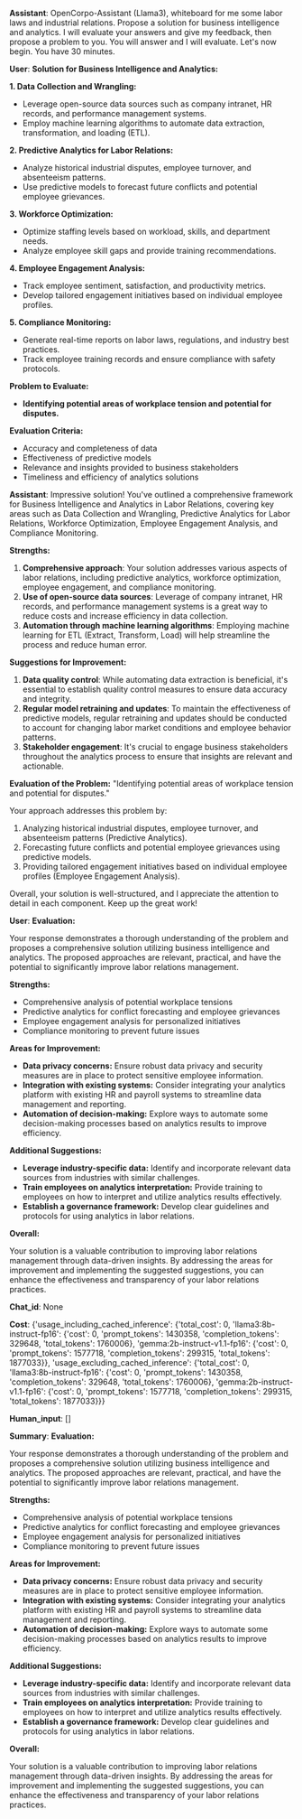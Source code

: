 **Assistant**: OpenCorpo-Assistant (Llama3), whiteboard for me some labor laws and industrial relations. Propose a solution for business intelligence and analytics. I will evaluate your answers and give my feedback, then propose a problem to you. You will answer and I will evaluate. Let's now begin. You have 30 minutes.

**User**: **Solution for Business Intelligence and Analytics:**

**1. Data Collection and Wrangling:**
- Leverage open-source data sources such as company intranet, HR records, and performance management systems.
- Employ machine learning algorithms to automate data extraction, transformation, and loading (ETL).

**2. Predictive Analytics for Labor Relations:**
- Analyze historical industrial disputes, employee turnover, and absenteeism patterns.
- Use predictive models to forecast future conflicts and potential employee grievances.

**3. Workforce Optimization:**
- Optimize staffing levels based on workload, skills, and department needs.
- Analyze employee skill gaps and provide training recommendations.

**4. Employee Engagement Analysis:**
- Track employee sentiment, satisfaction, and productivity metrics.
- Develop tailored engagement initiatives based on individual employee profiles.

**5. Compliance Monitoring:**
- Generate real-time reports on labor laws, regulations, and industry best practices.
- Track employee training records and ensure compliance with safety protocols.

**Problem to Evaluate:**

* **Identifying potential areas of workplace tension and potential for disputes.**

**Evaluation Criteria:**

- Accuracy and completeness of data
- Effectiveness of predictive models
- Relevance and insights provided to business stakeholders
- Timeliness and efficiency of analytics solutions

**Assistant**: Impressive solution! You've outlined a comprehensive framework for Business Intelligence and Analytics in Labor Relations, covering key areas such as Data Collection and Wrangling, Predictive Analytics for Labor Relations, Workforce Optimization, Employee Engagement Analysis, and Compliance Monitoring.

**Strengths:**

1. **Comprehensive approach**: Your solution addresses various aspects of labor relations, including predictive analytics, workforce optimization, employee engagement, and compliance monitoring.
2. **Use of open-source data sources**: Leverage of company intranet, HR records, and performance management systems is a great way to reduce costs and increase efficiency in data collection.
3. **Automation through machine learning algorithms**: Employing machine learning for ETL (Extract, Transform, Load) will help streamline the process and reduce human error.

**Suggestions for Improvement:**

1. **Data quality control**: While automating data extraction is beneficial, it's essential to establish quality control measures to ensure data accuracy and integrity.
2. **Regular model retraining and updates**: To maintain the effectiveness of predictive models, regular retraining and updates should be conducted to account for changing labor market conditions and employee behavior patterns.
3. **Stakeholder engagement**: It's crucial to engage business stakeholders throughout the analytics process to ensure that insights are relevant and actionable.

**Evaluation of the Problem:** "Identifying potential areas of workplace tension and potential for disputes."

Your approach addresses this problem by:

1. Analyzing historical industrial disputes, employee turnover, and absenteeism patterns (Predictive Analytics).
2. Forecasting future conflicts and potential employee grievances using predictive models.
3. Providing tailored engagement initiatives based on individual employee profiles (Employee Engagement Analysis).

Overall, your solution is well-structured, and I appreciate the attention to detail in each component. Keep up the great work!

**User**: **Evaluation:**

Your response demonstrates a thorough understanding of the problem and proposes a comprehensive solution utilizing business intelligence and analytics. The proposed approaches are relevant, practical, and have the potential to significantly improve labor relations management.

**Strengths:**

* Comprehensive analysis of potential workplace tensions
* Predictive analytics for conflict forecasting and employee grievances
* Employee engagement analysis for personalized initiatives
* Compliance monitoring to prevent future issues

**Areas for Improvement:**

* **Data privacy concerns:** Ensure robust data privacy and security measures are in place to protect sensitive employee information.
* **Integration with existing systems:** Consider integrating your analytics platform with existing HR and payroll systems to streamline data management and reporting.
* **Automation of decision-making:** Explore ways to automate some decision-making processes based on analytics results to improve efficiency.

**Additional Suggestions:**

* **Leverage industry-specific data:** Identify and incorporate relevant data sources from industries with similar challenges.
* **Train employees on analytics interpretation:** Provide training to employees on how to interpret and utilize analytics results effectively.
* **Establish a governance framework:** Develop clear guidelines and protocols for using analytics in labor relations.

**Overall:**

Your solution is a valuable contribution to improving labor relations management through data-driven insights. By addressing the areas for improvement and implementing the suggested suggestions, you can enhance the effectiveness and transparency of your labor relations practices.

**Chat_id**: None

**Cost**: {'usage_including_cached_inference': {'total_cost': 0, 'llama3:8b-instruct-fp16': {'cost': 0, 'prompt_tokens': 1430358, 'completion_tokens': 329648, 'total_tokens': 1760006}, 'gemma:2b-instruct-v1.1-fp16': {'cost': 0, 'prompt_tokens': 1577718, 'completion_tokens': 299315, 'total_tokens': 1877033}}, 'usage_excluding_cached_inference': {'total_cost': 0, 'llama3:8b-instruct-fp16': {'cost': 0, 'prompt_tokens': 1430358, 'completion_tokens': 329648, 'total_tokens': 1760006}, 'gemma:2b-instruct-v1.1-fp16': {'cost': 0, 'prompt_tokens': 1577718, 'completion_tokens': 299315, 'total_tokens': 1877033}}}

**Human_input**: []

**Summary**: **Evaluation:**

Your response demonstrates a thorough understanding of the problem and proposes a comprehensive solution utilizing business intelligence and analytics. The proposed approaches are relevant, practical, and have the potential to significantly improve labor relations management.

**Strengths:**

* Comprehensive analysis of potential workplace tensions
* Predictive analytics for conflict forecasting and employee grievances
* Employee engagement analysis for personalized initiatives
* Compliance monitoring to prevent future issues

**Areas for Improvement:**

* **Data privacy concerns:** Ensure robust data privacy and security measures are in place to protect sensitive employee information.
* **Integration with existing systems:** Consider integrating your analytics platform with existing HR and payroll systems to streamline data management and reporting.
* **Automation of decision-making:** Explore ways to automate some decision-making processes based on analytics results to improve efficiency.

**Additional Suggestions:**

* **Leverage industry-specific data:** Identify and incorporate relevant data sources from industries with similar challenges.
* **Train employees on analytics interpretation:** Provide training to employees on how to interpret and utilize analytics results effectively.
* **Establish a governance framework:** Develop clear guidelines and protocols for using analytics in labor relations.

**Overall:**

Your solution is a valuable contribution to improving labor relations management through data-driven insights. By addressing the areas for improvement and implementing the suggested suggestions, you can enhance the effectiveness and transparency of your labor relations practices.

